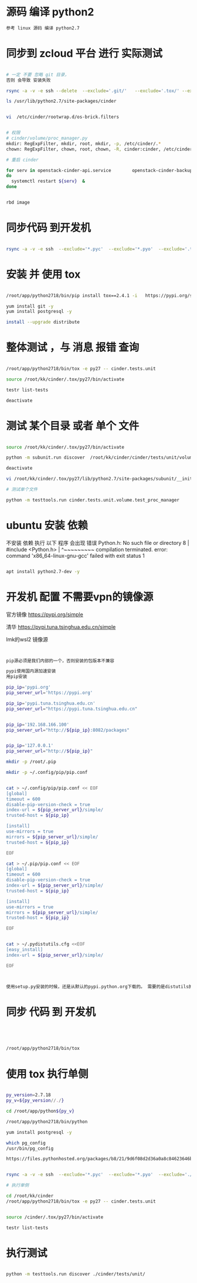 # 源码 编译 python2
```bash
参考 linux 源码 编译 python2.7


```
# 同步到 zcloud 平台 进行 实际测试
```bash

# 一定 不要 忽略 git 目录，
否则 会导致 安装失败

rsync -a -v -e ssh --delete  --exclude='.git/'   --exclude='.tox/' --exclude='.testrepository/'   /root/my_proj/cinder/cinder/  root@192.168.66.1:/usr/lib/python2.7/site-packages/cinder/

ls /usr/lib/python2.7/site-packages/cinder


vi  /etc/cinder/rootwrap.d/os-brick.filters


# 权限
# cinder/volume/proc_manager.py
mkdir: RegExpFilter, mkdir, root, mkdir, -p, /etc/cinder/.*
chown: RegExpFilter, chown, root, chown, -R, cinder:cinder, /etc/cinder/.*

# 重启 cinder

for serv in openstack-cinder-api.service        openstack-cinder-backup.service     openstack-cinder-scheduler.service  openstack-cinder-volume.service
do
  systemctl restart ${serv}  &
done


rbd image

```


# 同步代码 到开发机
```bash

rsync -a -v -e ssh  --exclude='*.pyc'  --exclude='*.pyo'  --exclude='.tox/' --exclude='.testrepository/'   /root/my_proj/cinder  root@192.168.66.1:/root/kk/

```

# 安装 并 使用 tox
```bash

/root/app/python2718/bin/pip install tox==2.4.1 -i   https://pypi.org/simple

yum install git -y
yum install postgresql -y

install --upgrade distribute

```

# 整体测试 ，与 消息 报错 查询
```bash

/root/app/python2718/bin/tox -e py27 -- cinder.tests.unit

source /root/kk/cinder/.tox/py27/bin/activate

testr list-tests

deactivate

```

# 测试 某个目录 或者 单个 文件
```bash

source /root/kk/cinder/.tox/py27/bin/activate

python -m subunit.run discover  /root/kk/cinder/cinder/tests/unit/volume

deactivate

vi /root/kk/cinder/.tox/py27/lib/python2.7/site-packages/subunit/__init__.py

# 测试单个文件

python -m testtools.run cinder.tests.unit.volume.test_proc_manager

```

# ubuntu 安装 依赖
不安装 依赖 执行 以下 程序 会出现 错误
Python.h: No such file or directory
        8 | #include <Python.h>
          |          ^~~~~~~~~~
    compilation terminated.
    error: command 'x86_64-linux-gnu-gcc' failed with exit status 1

```bash

apt install python2.7-dev -y

```

# 开发机 配置  不需要vpn的镜像源

官方镜像 https://pypi.org/simple

清华 https://pypi.tuna.tsinghua.edu.cn/simple

lmk的wsl2 镜像源
```bash


pip源必须是我们内部的一个，否则安装的包版本不兼容

pypi使用国内源加速安装
用pip安装

pip_ip='pypi.org'
pip_server_url='https://pypi.org'

pip_ip='pypi.tuna.tsinghua.edu.cn'
pip_server_url="https://pypi.tuna.tsinghua.edu.cn"


pip_ip='192.168.166.100'
pip_server_url="http://${pip_ip}:8082/packages"


pip_ip='127.0.0.1'
pip_server_url="http://${pip_ip}"

mkdir -p /root/.pip

mkdir -p ~/.config/pip/pip.conf


cat > ~/.config/pip/pip.conf << EOF
[global]  
timeout = 600
disable-pip-version-check = true
index-url = ${pip_server_url}/simple/
trusted-host = ${pip_ip}

[install]
use-mirrors = true
mirrors = ${pip_server_url}/simple/
trusted-host = ${pip_ip}

EOF

cat > ~/.pip/pip.conf << EOF
[global]  
timeout = 600
disable-pip-version-check = true
index-url = ${pip_server_url}/simple/
trusted-host = ${pip_ip}

[install]
use-mirrors = true
mirrors = ${pip_server_url}/simple/
trusted-host = ${pip_ip}

EOF


cat > ~/.pydistutils.cfg <<EOF
[easy_install]
index-url = ${pip_server_url}/simple/

EOF



使用setup.py安装的时候，还是从默认的pypi.python.org下载的。 需要的是distutils的配置，可以通过~/.pydistutils.cfg来配置distutils的源。


```

# 同步  代码 到 开发机

```bash




/root/app/python2718/bin/tox


```

# 使用 tox 执行单侧
```bash

py_version=2.7.18
py_v=${py_version//./}

cd /root/app/python${py_v}

/root/app/python2718/bin/python

yum install postgresql -y

which pg_config
/usr/bin/pg_config

https://files.pythonhosted.org/packages/b8/21/9d6f08d2d36a0a8c84623646b4ed5a07023d868823361a086b021fb21172/cffi-1.8.2.tar.gz


rsync -a -v -e ssh  --exclude='*.pyc'  --exclude='*.pyo'  --exclude='./.tox' --exclude='./.testrepository'   /root/my_proj/cinder  root@192.168.166.15:/root/

# 执行单侧

cd /root/kk/cinder
/root/app/python2718/bin/tox -e py27 -- cinder.tests.unit


source /cinder/.tox/py27/bin/activate

testr list-tests 


```



# 执行测试
```bash

python -m testtools.run discover ./cinder/tests/unit/

```
